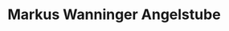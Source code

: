 ---
title: "Markus Wanninger Angelstube"
url: /bad-koetzting/markus-wanninger-angelstube/
shop: Sport
---